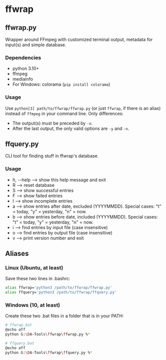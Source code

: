 # ffwrap

## ffwrap.py

Wrapper around FFmpeg with customized terminal output, metadata for input(s) and simple database.

### Dependencies

- python 3.10+
- ffmpeg
- mediainfo
- For Windows: colorama (`pip install colorama`)

### Usage

Use `python[3] path/to/ffwrap/ffwrap.py` (or just `ffwrap`, if there is an alias) instead of `ffmpeg` in your command line. Only differences:

- The output(s) must be preceded by `-o`.
- After the last output, the only valid options are `-y` and `-n`.

## ffquery.py

CLI tool for finding stuff in ffwrap's database.

### Usage

- h, --help --> show this help message and exit
- R --> reset database
- S --> show successful entries
- F --> show failed entries
- I --> show incomplete entries
- a --> show entries after date, excluded (YYYYMMDD). Special cases: "t" = today, "y" = yesterday, "n" = now.
- b --> show entries before date, included (YYYYMMDD). Special cases: "t" = today, "y" = yesterday, "n" = now.
- i --> find entries by input file (case insensitive)
- o --> find entries by output file (case insensitive)
- v --> print version number and exit

## Aliases

### Linux (Ubuntu, at least)

Save these two lines in .bashrc:

```bash
alias ffwrap='python3 /path/to/ffwrap/ffwrap.py'
alias ffquery='python3 /path/to/ffwrap/ffquery.py'
```

### Windows (10, at least)

Create these two .bat files in a folder that is in your PATH:

```bash
# ffwrap.bat
@echo off
python G:\DA-Tools\ffwrap\ffwrap.py %*
```

```bash
# ffquery.bat
@echo off
python G:\DA-Tools\ffwrap\ffquery.py %*
```
